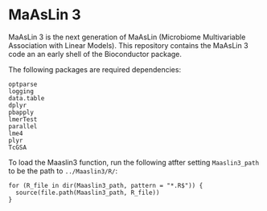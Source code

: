 

# MaAsLin 3 #

MaAsLin 3 is the next generation of MaAsLin (Microbiome Multivariable Association with Linear Models). This repository contains the MaAsLin 3 code an an early shell of the Bioconductor package.

The following packages are required dependencies:
```
optparse
logging
data.table
dplyr
pbapply
lmerTest
parallel
lme4
plyr
TcGSA
```

To load the Maaslin3 function, run the following atfter setting `Maaslin3_path` to be the path to `../Maaslin3/R/`:
```
for (R_file in dir(Maaslin3_path, pattern = "*.R$")) {
  source(file.path(Maaslin3_path, R_file))
}
```